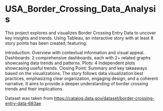 # USA_Border_Crossing_Data_Analysis
This project explores and visualizes Border Crossing Entry Data to uncover key insights and trends. Using Tableau, an interactive story with at least 8 story points has been created, featuring:

Introduction: Overview with contextual information and visual appeal.
Dashboards: 2 comprehensive dashboards, each with 2+ related graphs showcasing data trends and patterns.
Plots: 4 Independent plots showcasing useful trends.
Closing Point: Summary and key takeaways based on the visualizations.
The story follows data visualization best practices, emphasizing clear organization, engaging design, and a coherent narrative. It aims to provide a deeper understanding of border crossing trends and their implications.

Dataset was taken from https://catalog.data.gov/dataset/border-crossing-entry-data-683ae




